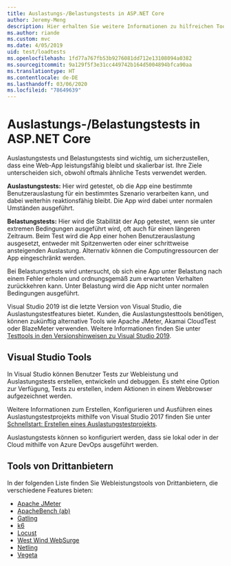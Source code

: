 ```yaml
---
title: Auslastungs-/Belastungstests in ASP.NET Core
author: Jeremy-Meng
description: Hier erhalten Sie weitere Informationen zu hilfreichen Tools und Ansätzen für Auslastungstests und Belastungstests für ASP.NET Core-Apps.
ms.author: riande
ms.custom: mvc
ms.date: 4/05/2019
uid: test/loadtests
ms.openlocfilehash: 1fd77a767fb53b9276081dd712e13108094a0382
ms.sourcegitcommit: 9a129f5f3e31cc449742b164d5004894bfca90aa
ms.translationtype: HT
ms.contentlocale: de-DE
ms.lasthandoff: 03/06/2020
ms.locfileid: "78649639"
---
```

# <a name="aspnet-core-loadstress-testing"></a>Auslastungs-/Belastungstests in ASP.NET Core

Auslastungstests und Belastungstests sind wichtig, um sicherzustellen, dass eine Web-App leistungsfähig bleibt und skalierbar ist. Ihre Ziele unterscheiden sich, obwohl oftmals ähnliche Tests verwendet werden.

**Auslastungstests:** Hier wird getestet, ob die App eine bestimmte Benutzerauslastung für ein bestimmtes Szenario verarbeiten kann, und dabei weiterhin reaktionsfähig bleibt. Die App wird dabei unter normalen Umständen ausgeführt.

**Belastungstests:** Hier wird die Stabilität der App getestet, wenn sie unter extremen Bedingungen ausgeführt wird, oft auch für einen längeren Zeitraum. Beim Test wird die App einer hohen Benutzerauslastung ausgesetzt, entweder mit Spitzenwerten oder einer schrittweise ansteigenden Auslastung. Alternativ können die Computingressourcen der App eingeschränkt werden.

Bei Belastungstests wird untersucht, ob sich eine App unter Belastung nach einem Fehler erholen und ordnungsgemäß zum erwarteten Verhalten zurückkehren kann. Unter Belastung wird die App nicht unter normalen Bedingungen ausgeführt.

Visual Studio 2019 ist die letzte Version von Visual Studio, die Auslastungstestfeatures bietet. Kunden, die Auslastungstesttools benötigen, können zukünftig alternative Tools wie Apache JMeter, Akamai CloudTest oder BlazeMeter verwenden. Weitere Informationen finden Sie unter [Testtools in den Versionshinweisen zu Visual Studio 2019](/visualstudio/releases/2019/release-notes-v16.0#test-tools).

## <a name="visual-studio-tools"></a>Visual Studio Tools

In Visual Studio können Benutzer Tests zur Webleistung und Auslastungstests erstellen, entwickeln und debuggen. Es steht eine Option zur Verfügung, Tests zu erstellen, indem Aktionen in einem Webbrowser aufgezeichnet werden.

Weitere Informationen zum Erstellen, Konfigurieren und Ausführen eines Auslastungstestprojekts mithilfe von Visual Studio 2017 finden Sie unter [Schnellstart: Erstellen eines Auslastungstestprojekts](/visualstudio/test/quickstart-create-a-load-test-project?view=vs-2017).

Auslastungstests können so konfiguriert werden, dass sie lokal oder in der Cloud mithilfe von Azure DevOps ausgeführt werden.

## <a name="third-party-tools"></a>Tools von Drittanbietern

In der folgenden Liste finden Sie Webleistungstools von Drittanbietern, die verschiedene Features bieten:

* [Apache JMeter](https://jmeter.apache.org/)
* [ApacheBench (ab)](https://httpd.apache.org/docs/2.4/programs/ab.html)
* [Gatling](https://gatling.io/)
* [k6](https://k6.io)
* [Locust](https://locust.io/)
* [West Wind WebSurge](https://websurge.west-wind.com/)
* [Netling](https://github.com/hallatore/Netling)
* [Vegeta](https://github.com/tsenart/vegeta)

